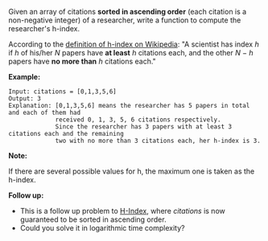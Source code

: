 Given an array of citations **sorted in ascending order** (each citation is a non-negative integer) of a researcher, write a function to compute the researcher's h-index.

According to the [definition of h-index on Wikipedia](https://en.wikipedia.org/wiki/H-index): "A scientist has index *h* if *h* of his/her *N* papers have **at least** *h* citations each, and the other *N − h* papers have **no more than** *h* citations each."

**Example:**
```
Input: citations = [0,1,3,5,6]
Output: 3 
Explanation: [0,1,3,5,6] means the researcher has 5 papers in total and each of them had 
             received 0, 1, 3, 5, 6 citations respectively. 
             Since the researcher has 3 papers with at least 3 citations each and the remaining 
             two with no more than 3 citations each, her h-index is 3.
```

**Note:**

If there are several possible values for h, the maximum one is taken as the h-index.

**Follow up:**

* This is a follow up problem to [H-Index](https://leetcode.com/problems/h-index/), where *citations* is now guaranteed to be sorted in ascending order.
* Could you solve it in logarithmic time complexity?